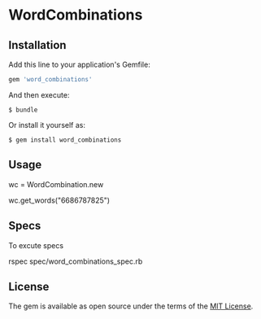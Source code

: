 # WordCombinations

## Installation

Add this line to your application's Gemfile:

```ruby
gem 'word_combinations'
```

And then execute:

    $ bundle

Or install it yourself as:

    $ gem install word_combinations

## Usage

wc = WordCombination.new

wc.get_words("6686787825")


## Specs

To excute specs

rspec spec/word_combinations_spec.rb

## License

The gem is available as open source under the terms of the [MIT License](http://opensource.org/licenses/MIT).


